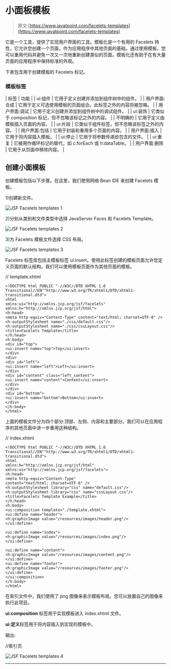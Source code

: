 # 小面板模板

> 原文:[https://www.javatpoint.com/facelets-templates](https://www.javatpoint.com/facelets-templates)

它是一个工具，提供了实现用户界面的工具。模板化是一个有用的 Facelets 特性，它允许您创建一个页面，作为应用程序中其他页面的基础。通过使用模板，您可以重用代码并避免一次又一次地重新创建类似的页面。模板化还有助于在有大量页面的应用程序中保持标准的外观。

下表包含用于创建模板的 Facelets 标记。

### 模板标签

| 标签 | 功能 |
| ui:组件 | 它用于定义创建并添加到组件树中的组件。 |
| 用户界面:合成 | 它用于定义可选使用模板的页面组合。此标签之外的内容将被忽略。 |
| 用户界面:调试 | 它用于定义创建并添加到组件树中的调试组件。 |
| ui:装饰 | 它类似于 composition 标记，但不忽略该标记之外的内容。 |
| 不明确的 | 它用于定义由模板插入页面的内容。 |
| ui:片段 | 它类似于组件标签，但不忽略该标签之外的内容。 |
| 用户界面:包括 | 它用于封装和重用多个页面的内容。 |
| 用户界面:插入 | 它用于将内容插入模板。 |
| ui:停止 | 它用于将参数传递给包含的文件。 |
| ui:重复 | 它被用作循环标记的替代，如 c:forEach 或 h:dataTable。 |
| 用户界面:删除 | 它用于从页面中移除内容。 |

## 创建小面模板

创建模板包括以下步骤。在这里，我们使用网络 Bean IDE 来创建 Facelets 模板。

1)创建新文件。

![JSF Facelets templates 1](../Images/83b5a6dd751aa02692e90567c15739e8.png)

2)分别从类别和文件类型中选择 JavaServer Faces 和 Facelets Template。

![JSF Facelets templates 2](../Images/cae6f2dea654d62e914cb112325c829d.png)

3)为 Facelets 模板文件选择 CSS 布局。

![JSF Facelets templates 3](../Images/912e607c1fbf81922af303aed7b21c57.png)

Facelets 标签库包括主模板标签 ui:insert。使用此标签创建的模板页面允许您定义页面的默认结构。我们可以使用模板页面作为其他页面的模板。

// template.xhtml

```
<!DOCTYPE html PUBLIC "-//W3C//DTD XHTML 1.0 Transitional//EN""http://www.w3.org/TR/xhtml1/DTD/xhtml1-transitional.dtd">
<html 
xmlns:ui="http://xmlns.jcp.org/jsf/facelets"
xmlns:h="http://xmlns.jcp.org/jsf/html">
<h:head>
<meta http-equiv="Content-Type" content="text/html; charset=UTF-8" />
<h:outputStylesheet name="./css/default.css"/>
<h:outputStylesheet name="./css/cssLayout.css"/>
<title>Facelets Template</title>
</h:head>
<h:body>
<div id="top">
<ui:insert name="top">Top</ui:insert>
</div>
<div>
<div id="left">
<ui:insert name="left">Left</ui:insert>
</div>
<div id="content" class="left_content">
<ui:insert name="content">Content</ui:insert>
</div>
</div>
<div id="bottom">
<ui:insert name="bottom">Bottom</ui:insert>
</div>
</h:body>
</html>

```

上面的模板文件分为四个部分:顶部、左侧、内容和主要部分。我们可以在应用程序的其他页面中进一步重用这种结构。

// index.xhtml

```
<!DOCTYPE html PUBLIC "-//W3C//DTD XHTML 1.0 Transitional//EN""http://www.w3.org/TR/xhtml1/DTD/xhtml1-transitional.dtd">
<html 
xmlns:h="http://xmlns.jcp.org/jsf/html"
xmlns:ui="http://xmlns.jcp.org/jsf/facelets">
<h:head>
<meta http-equiv="Content-Type"
content="text/html; charset=UTF-8" />
<h:outputStylesheet library="css" name="default.css"/>
<h:outputStylesheet library="css" name="cssLayout.css"/>
<title>Facelets Template Example</title>
</h:head>
<h:body>
<ui:composition template="./template.xhtml">
<ui:define name="header">
<h:graphicImage value="/resources/images/header.png"/>
</ui:define>

<ui:define name="index">
<h:graphicImage value="/resources/images/index.png"/>
</ui:define>

<ui:define name="content">
<h:graphicImage value="/resources/images/content.png"/>
</ui:define>
<ui:define name="footer">
<h:graphicImage value="/resources/images/footer.png"/>
</ui:define>
</ui:composition>
</h:body>
</html>

```

在索引文件中，我们使用了 png 图像来表示模板布局。您可以放置自己的图像来执行此项目。

**ui:composition** 标签用于实现模板进入 index.xhtml 文件。

**ui:定义**标签用于将内容插入到实现的模板中。

输出:

//索引页

![JSF Facelets templates 4](../Images/517fc1c55d1a9b6f8bfa9de28fe69a07.png)

* * *